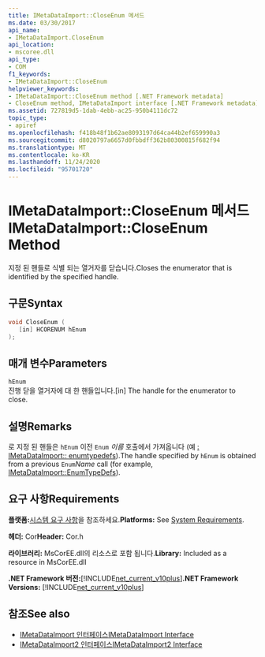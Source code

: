 ```yaml
---
title: IMetaDataImport::CloseEnum 메서드
ms.date: 03/30/2017
api_name:
- IMetaDataImport.CloseEnum
api_location:
- mscoree.dll
api_type:
- COM
f1_keywords:
- IMetaDataImport::CloseEnum
helpviewer_keywords:
- IMetaDataImport::CloseEnum method [.NET Framework metadata]
- CloseEnum method, IMetaDataImport interface [.NET Framework metadata]
ms.assetid: 727819d5-1dab-4ebb-ac25-950b4111dc72
topic_type:
- apiref
ms.openlocfilehash: f418b48f1b62ae8093197d64ca44b2ef659990a3
ms.sourcegitcommit: d8020797a6657d0fbbdff362b80300815f682f94
ms.translationtype: MT
ms.contentlocale: ko-KR
ms.lasthandoff: 11/24/2020
ms.locfileid: "95701720"
---
```

# <a name="imetadataimportcloseenum-method"></a><span data-ttu-id="a4b16-102">IMetaDataImport::CloseEnum 메서드</span><span class="sxs-lookup"><span data-stu-id="a4b16-102">IMetaDataImport::CloseEnum Method</span></span>

<span data-ttu-id="a4b16-103">지정 된 핸들로 식별 되는 열거자를 닫습니다.</span><span class="sxs-lookup"><span data-stu-id="a4b16-103">Closes the enumerator that is identified by the specified handle.</span></span>  
  
## <a name="syntax"></a><span data-ttu-id="a4b16-104">구문</span><span class="sxs-lookup"><span data-stu-id="a4b16-104">Syntax</span></span>  
  
```cpp  
void CloseEnum (  
   [in] HCORENUM hEnum  
);  
```  
  
## <a name="parameters"></a><span data-ttu-id="a4b16-105">매개 변수</span><span class="sxs-lookup"><span data-stu-id="a4b16-105">Parameters</span></span>  

 `hEnum`  
 <span data-ttu-id="a4b16-106">진행 닫을 열거자에 대 한 핸들입니다.</span><span class="sxs-lookup"><span data-stu-id="a4b16-106">[in] The handle for the enumerator to close.</span></span>  
  
## <a name="remarks"></a><span data-ttu-id="a4b16-107">설명</span><span class="sxs-lookup"><span data-stu-id="a4b16-107">Remarks</span></span>  

 <span data-ttu-id="a4b16-108">로 지정 된 핸들은 `hEnum` 이전 `Enum` *이름* 호출에서 가져옵니다 (예 [: IMetaDataImport:: enumtypedefs](imetadataimport-enumtypedefs-method.md)).</span><span class="sxs-lookup"><span data-stu-id="a4b16-108">The handle specified by `hEnum` is obtained from a previous `Enum`*Name* call (for example, [IMetaDataImport::EnumTypeDefs](imetadataimport-enumtypedefs-method.md)).</span></span>  
  
## <a name="requirements"></a><span data-ttu-id="a4b16-109">요구 사항</span><span class="sxs-lookup"><span data-stu-id="a4b16-109">Requirements</span></span>  

 <span data-ttu-id="a4b16-110">**플랫폼:**[시스템 요구 사항](../../get-started/system-requirements.md)을 참조하세요.</span><span class="sxs-lookup"><span data-stu-id="a4b16-110">**Platforms:** See [System Requirements](../../get-started/system-requirements.md).</span></span>  
  
 <span data-ttu-id="a4b16-111">**헤더:** Cor</span><span class="sxs-lookup"><span data-stu-id="a4b16-111">**Header:** Cor.h</span></span>  
  
 <span data-ttu-id="a4b16-112">**라이브러리:** MsCorEE.dll의 리소스로 포함 됩니다.</span><span class="sxs-lookup"><span data-stu-id="a4b16-112">**Library:** Included as a resource in MsCorEE.dll</span></span>  
  
 <span data-ttu-id="a4b16-113">**.NET Framework 버전:**[!INCLUDE[net_current_v10plus](../../../../includes/net-current-v10plus-md.md)]</span><span class="sxs-lookup"><span data-stu-id="a4b16-113">**.NET Framework Versions:** [!INCLUDE[net_current_v10plus](../../../../includes/net-current-v10plus-md.md)]</span></span>  
  
## <a name="see-also"></a><span data-ttu-id="a4b16-114">참조</span><span class="sxs-lookup"><span data-stu-id="a4b16-114">See also</span></span>

- [<span data-ttu-id="a4b16-115">IMetaDataImport 인터페이스</span><span class="sxs-lookup"><span data-stu-id="a4b16-115">IMetaDataImport Interface</span></span>](imetadataimport-interface.md)
- [<span data-ttu-id="a4b16-116">IMetaDataImport2 인터페이스</span><span class="sxs-lookup"><span data-stu-id="a4b16-116">IMetaDataImport2 Interface</span></span>](imetadataimport2-interface.md)
